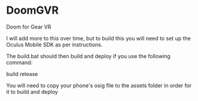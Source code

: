 # DoomGVR
Doom for Gear VR

I will add more to this over time, but to build this you will need to set up the Oculus Mobile SDK as per instructions.

The build.bat should then build and deploy if you use the following command:

build release

You will need to copy your phone's osig file to the assets folder in order for it to build and deploy
